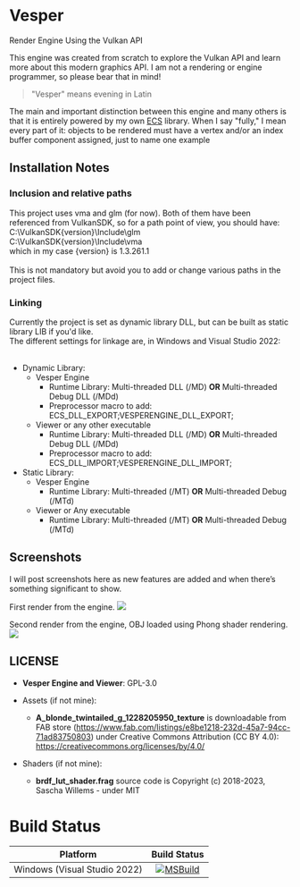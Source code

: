 # Vesper
Render Engine Using the Vulkan API

This engine was created from scratch to explore the Vulkan API and learn more about this modern graphics API. I am not a rendering or engine programmer, so please bear that in mind!

> "Vesper" means evening in Latin

The main and important distinction between this engine and many others is that it is entirely powered by my own [ECS](https://github.com/KabalMcBlade/ECS-API) library. 
When I say "fully," I mean every part of it: objects to be rendered must have a vertex and/or an index buffer component assigned, just to name one example


## Installation Notes

### Inclusion and relative paths

This project uses vma and glm (for now). Both of them have been referenced from VulkanSDK, so for a path point of view, you should have:<br />
C:\VulkanSDK\{version}\Include\glm<br />
C:\VulkanSDK\{version}\Include\vma<br />
which in my case {version} is 1.3.261.1<br />
<br />
This is not mandatory but avoid you to add or change various paths in the project files.

### Linking

Currently the project is set as dynamic library DLL, but can be built as static library LIB if you'd like.<br />
The different settings for linkage are, in Windows and Visual Studio 2022:<br />
<br />
- Dynamic Library:
  - Vesper Engine
    - Runtime Library: Multi-threaded DLL (/MD) **OR** Multi-threaded Debug DLL (/MDd) 
    - Preprocessor macro to add: ECS_DLL_EXPORT;VESPERENGINE_DLL_EXPORT;
  - Viewer or any other executable
    - Runtime Library: Multi-threaded DLL (/MD) **OR** Multi-threaded Debug DLL (/MDd) 
    - Preprocessor macro to add: ECS_DLL_IMPORT;VESPERENGINE_DLL_IMPORT;
- Static Library:
  - Vesper Engine
    - Runtime Library: Multi-threaded (/MT) **OR** Multi-threaded Debug (/MTd)
  - Viewer or Any executable
    - Runtime Library: Multi-threaded (/MT) **OR** Multi-threaded Debug (/MTd)
	  

## Screenshots

I will post screenshots here as new features are added and when there’s something significant to show.


First render from the engine.
<img src="./Screenshots/1.png">

Second render from the engine, OBJ loaded using Phong shader rendering.
<img src="./Screenshots/2.png">


## LICENSE

- **Vesper Engine and Viewer**: GPL-3.0

- Assets (if not mine):
	- **A_blonde_twintailed_g_1228205950_texture** is downloadable from FAB store (https://www.fab.com/listings/e8be1218-232d-45a7-94cc-71ad83750803) under Creative Commons Attribution (CC BY 4.0): https://creativecommons.org/licenses/by/4.0/

- Shaders (if not mine):
	- **brdf_lut_shader.frag** source code is Copyright (c) 2018-2023, Sascha Willems - under MIT

# Build Status

| Platform | Build Status |
|:--------:|:------------:|
| Windows (Visual Studio 2022) | [![MSBuild](https://github.com/KabalMcBlade/Vesper/actions/workflows/msbuild.yml/badge.svg)](https://github.com/KabalMcBlade/Vesper/actions/workflows/msbuild.yml) |



